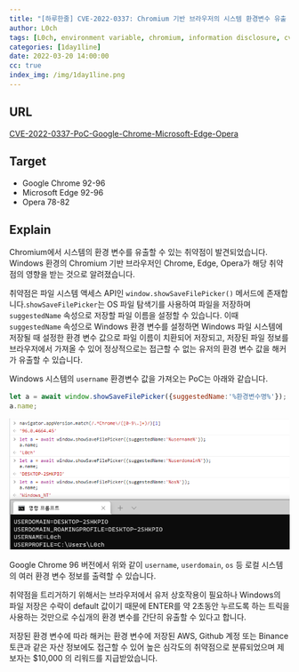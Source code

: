 ```yaml
---
title: "[하루한줄] CVE-2022-0337: Chromium 기반 브라우저의 시스템 환경변수 유출 취약점"
author: L0ch
tags: [L0ch, environment variable, chromium, information disclosure, cve, chrome, google]
categories: [1day1line]
date: 2022-03-20 14:00:00
cc: true
index_img: /img/1day1line.png
---
```


## URL

[CVE-2022-0337-PoC-Google-Chrome-Microsoft-Edge-Opera](https://github.com/Puliczek/CVE-2022-0337-PoC-Google-Chrome-Microsoft-Edge-Opera)

## Target

- Google Chrome 92-96
- Microsoft Edge 92-96
- Opera 78-82

## Explain
Chromium에서 시스템의 환경 변수를 유출할 수 있는 취약점이 발견되었습니다. Windows 환경의 Chromium 기반 브라우저인 Chrome, Edge, Opera가 해당 취약점의 영향을 받는 것으로 알려졌습니다.

취약점은 파일 시스템 액세스 API인 `window.showSaveFilePicker()` 메서드에 존재합니다.`showSaveFilePicker`는 OS 파일 탐색기를 사용하여 파일을 저장하며 `suggestedName` 속성으로 저장할 파일 이름을 설정할 수 있습니다. 이때 `suggestedName` 속성으로 Windows 환경 변수를 설정하면 Windows 파일 시스템에 저장될 때 설정한 환경 변수 값으로 파일 이름이 치환되어 저장되고, 저장된 파일 정보를 브라우저에서 가져올 수 있어 정상적으로는 접근할 수 없는 유저의 환경 변수 값을 해커가 유출할 수 있습니다.

Windows 시스템의 `username` 환경변수 값을 가져오는 PoC는 아래와 같습니다.

```jsx
let a = await window.showSaveFilePicker({suggestedName:'%환경변수명%'});
a.name;
```

![](2022-03-20/1.png)


Google Chrome 96 버전에서 위와 같이 `username`, `userdomain`, `os` 등 로컬 시스템의 여러 환경 변수 정보를 출력할 수 있습니다.

취약점을 트리거하기 위해서는 브라우저에서 유저 상호작용이 필요하나 Windows의 파일 저장은 수락이 default 값이기 때문에 ENTER를 약 2초동안 누르도록 하는 트릭을 사용하는 것만으로 수십개의 환경 변수를 간단히 유출할 수 있다고 합니다. 

저장된 환경 변수에 따라 해커는 환경 변수에 저장된 AWS, Github 계정 또는 Binance 토큰과 같은 자산 정보에도 접근할 수 있어 높은 심각도의 취약점으로 분류되었으며 제보자는 $10,000 의 리워드를 지급받았습니다.